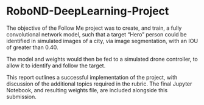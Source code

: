# RoboND-DeepLearning-Project

The objective of the Follow Me project was to create, and train, a fully convolutional network model, such that a target “Hero” person could be identified in simulated images of a city, via image segmentation, with an IOU of greater than 0.40.

The model and weights would then be fed to a simulated drone controller, to allow it to identify and follow the target.

This report outlines a successful implementation of the project, with discussion of the additional topics required in the rubric. The final Jupyter Notebook, and resulting weights file, are included alongside this submission.

